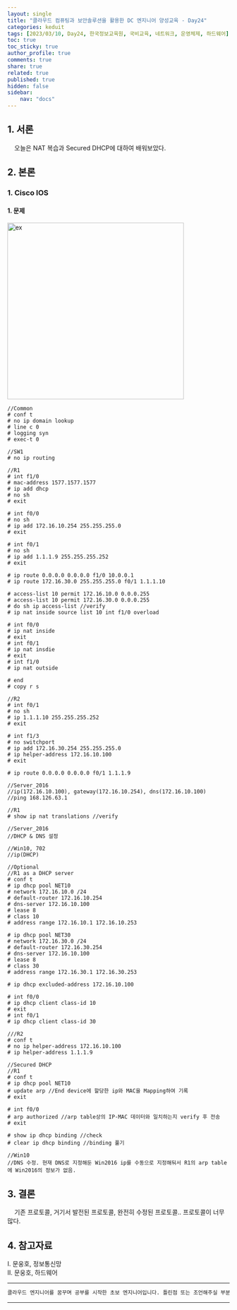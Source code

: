 ```yaml
---
layout: single
title: "클라우드 컴퓨팅과 보안솔루션을 활용한 DC 엔지니어 양성교육 - Day24"
categories: keduit
tags: [2023/03/10, Day24, 한국정보교육원, 국비교육, 네트워크, 운영체제, 하드웨어]
toc: true
toc_sticky: true
author_profile: true
comments: true
share: true
related: true
published: true
hidden: false
sidebar: 
    nav: "docs"
---
```


## 1. 서론  

&nbsp;&nbsp;&nbsp;&nbsp;오늘은 NAT 복습과 Secured DHCP에 대하여 배워보았다.

## 2. 본론  

### 1. Cisco IOS  

#### 1. 문제

<img alt="ex" src="https://user-images.githubusercontent.com/124491456/224227611-06a5a7f3-351a-4bd1-aefb-74cab9613fe9.png" width=400>

```
//Common
# conf t
# no ip domain lookup
# line c 0
# logging syn
# exec-t 0
```

```
//SW1
# no ip routing
```

```
//R1
# int f1/0
# mac-address 1577.1577.1577
# ip add dhcp
# no sh
# exit

# int f0/0
# no sh
# ip add 172.16.10.254 255.255.255.0
# exit

# int f0/1
# no sh
# ip add 1.1.1.9 255.255.255.252
# exit

# ip route 0.0.0.0 0.0.0.0 f1/0 10.0.0.1
# ip route 172.16.30.0 255.255.255.0 f0/1 1.1.1.10

# access-list 10 permit 172.16.10.0 0.0.0.255
# access-list 10 permit 172.16.30.0 0.0.0.255
# do sh ip access-list //verify
# ip nat inside source list 10 int f1/0 overload

# int f0/0
# ip nat inside
# exit
# int f0/1
# ip nat insdie
# exit
# int f1/0
# ip nat outside

# end
# copy r s
```

```
//R2
# int f0/1
# no sh
# ip 1.1.1.10 255.255.255.252
# exit

# int f1/3
# no switchport
# ip add 172.16.30.254 255.255.255.0
# ip helper-address 172.16.10.100
# exit

# ip route 0.0.0.0 0.0.0.0 f0/1 1.1.1.9
```

```
//Server_2016
//ip(172.16.10.100), gateway(172.16.10.254), dns(172.16.10.100)
//ping 168.126.63.1 

//R1
# show ip nat translations //verify

//Server_2016
//DHCP & DNS 설정
```

```
//Win10, 702
//ip(DHCP)
```

```
//Optional
//R1 as a DHCP server
# conf t
# ip dhcp pool NET10
# network 172.16.10.0 /24
# default-router 172.16.10.254
# dns-server 172.16.10.100
# lease 8
# class 10
# address range 172.16.10.1 172.16.10.253

# ip dhcp pool NET30
# network 172.16.30.0 /24
# default-router 172.16.30.254
# dns-server 172.16.10.100
# lease 8
# class 30
# address range 172.16.30.1 172.16.30.253

# ip dhcp excluded-address 172.16.10.100

# int f0/0
# ip dhcp client class-id 10
# exit
# int f0/1
# ip dhcp client class-id 30

///R2
# conf t
# no ip helper-address 172.16.10.100
# ip helper-address 1.1.1.9
```

```
//Secured DHCP
//R1
# conf t
# ip dhcp pool NET10 
# update arp //End device에 할당한 ip와 MAC을 Mapping하여 기록
# exit 

# int f0/0
# arp authorized //arp table상의 IP-MAC 데이터와 일치하는지 verify 후 전송
# exit

# show ip dhcp binding //check
# clear ip dhcp binding //binding 풀기

//Win10
//DNS 수정. 현재 DNS로 지정해둔 Win2016 ip를 수동으로 지정해둬서 R1의 arp table에 Win2016의 정보가 없음.
```

## 3. 결론  

&nbsp;&nbsp;&nbsp;&nbsp;기존 프로토콜, 거기서 발전된 프로토콜, 완전히 수정된 프로토콜.. 프로토콜이 너무 많다.

## 4. 참고자료  

Ⅰ. 문웅호, 정보통신망   
Ⅱ. 문웅호, 하드웨어

---

```bash
클라우드 엔지니어를 꿈꾸며 공부를 시작한 초보 엔지니어입니다. 틀린점 또는 조언해주실 부분이 있으시면 친절하게 댓글 부탁드립니다. 방문해 주셔서 감사합니다 :)
```

---
